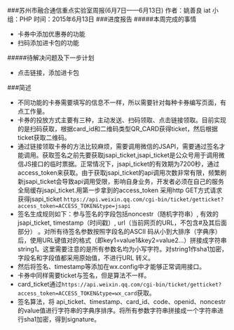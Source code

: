 ###苏州市融合通信重点实验室周报(6月7日——6月13日)
	作者：姚善良 iat                   小组：PHP                        时间：2015年6月13日
###进度报告
#####本周完成的事情
* 卡券中添加优惠券的功能
* 扫码添加进卡包的功能

#####待解决问题及下一步计划
* 点击链接，添加进卡包

###简述
* 不同功能的卡券需要填写的信息不一样，所以需要针对每种卡券编写页面，有点工作量。
* 卡券的投放方式主要有三种，主动发送、扫码领取、点击链接领取。目前实现的是扫码获取，根据card\_id和二维码类型QR_CARD获得ticket，然后根据ticket获取二维码。
* 通过链接领取卡券的方法比较麻烦，需要调用微信的JSAPI，需要通过签名才能调用。获取签名之前先要获取jsapi\_ticket,jsapi\_ticket是公众号用于调用微信JS接口的临时票据。正常情况下，jsapi\_ticket的有效期为7200秒，通过access\_token来获取。由于获取jsapi\_ticket的api调用次数非常有限，频繁刷新jsapi\_ticket会导致api调用受限，影响自身业务，开发者必须在自己的服务全局缓存jsapi\_ticket.用第一步拿到的access\_token 采用http GET方式请求获得jsapi\_ticket `https://api.weixin.qq.com/cgi-bin/ticket/getticket?access_token=ACCESS_TOKEN&type=jsapi`
* 签名生成规则如下：参与签名的字段包括noncestr（随机字符串）, 有效的jsapi\_ticket, timestamp（时间戳）, url（当前网页的URL，不包含#及其后面部分） 。对所有待签名参数按照字段名的ASCII 码从小到大排序（字典序）后，使用URL键值对的格式（即key1=value1&key2=value2…）拼接成字符串string1。这里需要注意的是所有参数名均为小写字符。对string1作sha1加密，字段名和字段值都采用原始值，不进行URL 转义。
* 然后将签名、timestamp等添加在wx.config中才能够正常调用接口。
* 卡券中同样需要ticket与签名，但是算法不一样。
* card_ticket通过`https://api.weixin.qq.com/cgi-bin/ticket/getticket?access_token=ACCESS_TOKEN&type=wx_card`获取。
* 签名算法，将 api\_ticket、timestamp、card\_id、code、openid、noncestr的value值进行字符串的字典序排序。将所有参数字符串拼接成一个字符串进行sha1加密，得到signature。
